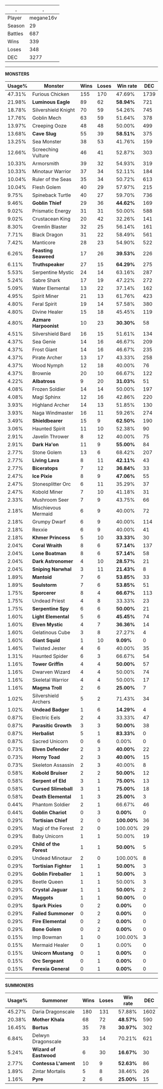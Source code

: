 .|.
|-|-
Player|megane16v
Season|29
Battles|687
Wins|339
Loses|348
DEC|3277

---
**MONSTERS**

Usage%|Monster|Wins|Loses|Win rate|DEC|
-|-|-|-|-|-|
47.31%|Furious Chicken|155|170|47.69%|1739|
21.98%|**Luminous Eagle**|89|62|**58.94%**|721|
18.78%|Silvershield Knight|70|59|54.26%|745|
17.76%|Goblin Mech|63|59|51.64%|378|
13.97%|Creeping Ooze|48|48|50.00%|499|
13.68%|**Cave Slug**|55|39|**58.51%**|375|
13.25%|Sea Monster|38|53|41.76%|159|
12.66%|Screeching Vulture|46|41|52.87%|303|
10.33%|Armorsmith|39|32|54.93%|319|
10.33%|Minotaur Warrior|37|34|52.11%|184|
10.04%|Ruler of the Seas|35|34|50.72%|613|
10.04%|Flesh Golem|40|29|57.97%|215|
9.75%|Spineback Turtle|40|27|59.70%|736|
9.46%|**Goblin Thief**|29|36|**44.62%**|169|
9.02%|Prismatic Energy|31|31|50.00%|588|
9.02%|Crustacean King|20|42|32.26%|141|
8.30%|Gremlin Blaster|32|25|56.14%|161|
7.71%|Black Dragon|31|22|58.49%|561|
7.42%|Manticore|28|23|54.90%|522|
6.26%|**Feasting Seaweed**|17|26|**39.53%**|226|
6.11%|**Truthspeaker**|27|15|**64.29%**|275|
5.53%|Serpentine Mystic|24|14|63.16%|287|
5.24%|Sabre Shark|17|19|47.22%|272|
5.09%|Water Elemental|13|22|37.14%|162|
4.95%|Spirit Miner|21|13|61.76%|423|
4.80%|Feral Spirit|19|14|57.58%|380|
4.80%|Divine Healer|15|18|45.45%|119|
4.80%|**Azmare Harpoonist**|10|23|**30.30%**|58|
4.51%|Silvershield Bard|16|15|51.61%|134|
4.37%|Sea Genie|14|16|46.67%|209|
4.37%|Frost Giant|14|16|46.67%|235|
4.37%|Pirate Archer|13|17|43.33%|258|
4.37%|Wood Nymph|12|18|40.00%|76|
4.37%|Brownie|20|10|66.67%|122|
4.22%|**Albatross**|9|20|**31.03%**|51|
4.08%|Frozen Soldier|14|14|50.00%|197|
4.08%|Magi Sphinx|12|16|42.86%|220|
3.93%|Highland Archer|14|13|51.85%|130|
3.93%|Naga Windmaster|16|11|59.26%|274|
3.49%|**Shieldbearer**|15|9|**62.50%**|190|
3.06%|Haunted Spirit|11|10|52.38%|90|
2.91%|Javelin Thrower|8|12|40.00%|75|
2.91%|**Dark Ha'on**|11|9|**55.00%**|84|
2.77%|Stone Golem|13|6|68.42%|207|
2.77%|**Living Lava**|8|11|**42.11%**|43|
2.77%|**Biceratops**|7|12|**36.84%**|33|
2.47%|**Ice Pixie**|8|9|**47.06%**|55|
2.47%|Stonesplitter Orc|6|11|35.29%|37|
2.47%|Kobold Miner|7|10|41.18%|31|
2.33%|Mushroom Seer|7|9|43.75%|66|
2.18%|Mischievous Mermaid|6|9|40.00%|72|
2.18%|Grumpy Dwarf|6|9|40.00%|114|
2.18%|Rexxie|6|9|40.00%|41|
2.18%|**Khmer Princess**|5|10|**33.33%**|30|
2.04%|**Coral Wraith**|8|6|**57.14%**|137|
2.04%|**Lone Boatman**|8|6|**57.14%**|58|
2.04%|**Dark Astronomer**|4|10|**28.57%**|21|
2.04%|**Sniping Narwhal**|3|11|**21.43%**|8|
1.89%|**Mantoid**|7|6|**53.85%**|33|
1.89%|**Soulstorm**|7|6|**53.85%**|51|
1.75%|**Sporcerer**|8|4|**66.67%**|113|
1.75%|Undead Priest|4|8|33.33%|23|
1.75%|**Serpentine Spy**|6|6|**50.00%**|21|
1.60%|**Light Elemental**|5|6|**45.45%**|74|
1.60%|**Elven Mystic**|4|7|**36.36%**|14|
1.60%|Gelatinous Cube|3|8|27.27%|4|
1.60%|**Giant Squid**|1|10|**9.09%**|0|
1.46%|Twisted Jester|4|6|40.00%|35|
1.31%|Haunted Spider|6|3|66.67%|54|
1.16%|**Tower Griffin**|4|4|**50.00%**|57|
1.16%|Dwarven Wizard|4|4|50.00%|74|
1.16%|Skeletal Warrior|4|4|50.00%|17|
1.16%|**Magma Troll**|2|6|**25.00%**|7|
1.02%|Silvershield Archers|5|2|71.43%|34|
1.02%|**Undead Badger**|1|6|**14.29%**|4|
0.87%|Electric Eels|2|4|33.33%|47|
0.87%|**Parasitic Growth**|3|3|**50.00%**|38|
0.87%|**Herbalist**|5|1|**83.33%**|0|
0.87%|Sacred Unicorn|0|6|0.00%|0|
0.73%|**Elven Defender**|2|3|**40.00%**|22|
0.73%|**Horny Toad**|2|3|**40.00%**|15|
0.73%|Skeleton Assassin|2|3|40.00%|8|
0.58%|**Kobold Bruiser**|2|2|**50.00%**|12|
0.58%|**Serpent of Eld**|3|1|**75.00%**|13|
0.58%|**Cursed Slimeball**|3|1|**75.00%**|18|
0.58%|**Death Elemental**|1|3|**25.00%**|3|
0.44%|Phantom Soldier|2|1|66.67%|46|
0.44%|**Goblin Chariot**|0|3|**0.00%**|0|
0.29%|**Tortisian Chief**|2|0|**100.00%**|36|
0.29%|Magi of the Forest|2|0|100.00%|29|
0.29%|Baby Unicorn|1|1|50.00%|19|
0.29%|**Child of the Forest**|1|1|**50.00%**|5|
0.29%|Undead Minotaur|2|0|100.00%|8|
0.29%|**Tortisian Fighter**|1|1|**50.00%**|3|
0.29%|**Goblin Fireballer**|1|1|**50.00%**|3|
0.29%|Beetle Queen|1|1|50.00%|3|
0.29%|**Crystal Jaguar**|1|1|**50.00%**|2|
0.29%|**Maggots**|1|1|**50.00%**|0|
0.29%|**Spark Pixies**|0|2|**0.00%**|0|
0.29%|**Failed Summoner**|0|2|**0.00%**|0|
0.29%|**Fire Elemental**|0|2|**0.00%**|0|
0.29%|**Bone Golem**|0|2|**0.00%**|0|
0.15%|Imp Bowman|1|0|100.00%|3|
0.15%|Mermaid Healer|0|1|0.00%|0|
0.15%|**Unicorn Mustang**|0|1|**0.00%**|0|
0.15%|**Orc Sergeant**|0|1|**0.00%**|0|
0.15%|**Ferexia General**|0|1|**0.00%**|0|

---
**SUMMONERS**

Usage%|Summoner|Wins|Loses|Win rate|DEC|
-|-|-|-|-|-|
45.27%|Daria Dragonscale|180|131|57.88%|1602|
20.38%|**Mother Khala**|68|72|**48.57%**|590|
16.45%|**Bortus**|35|78|**30.97%**|302|
6.84%|Delwyn Dragonscale|33|14|70.21%|621|
5.24%|**Wizard of Eastwood**|6|30|**16.67%**|30|
2.77%|**Contessa L'ament**|10|9|**52.63%**|86|
1.89%|Zintar Mortalis|5|8|38.46%|26|
1.16%|**Pyre**|2|6|**25.00%**|15|
